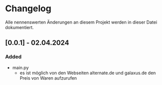 # Changelog
Alle nennenswerten Änderungen an diesem Projekt werden in dieser Datei dokumentiert.

## [0.0.1] - 02.04.2024
### Added
+ main.py
  + es ist möglich von den Webseiten alternate.de und galaxus.de den Preis von Waren aufzurufen